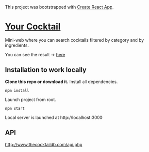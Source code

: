 This project was bootstrapped with [Create React App](https://github.com/facebookincubator/create-react-app).
# [Your Cocktail](http://your-cocktail.surge.sh/)
Mini-web where you can search cocktails filtered by category and by ingredients.

You can see the result -> [here](http://your-cocktail.surge.sh/)

## Installation to work locally
**Clone this repo or download it.**
Install all dependencies.
```
npm install
```

Launch project from root.
```
npm start
```
Local server is launched at http://localhost:3000

## API
http://www.thecocktaildb.com/api.php

